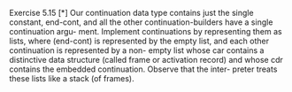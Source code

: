 Exercise 5.15 [*] Our continuation data type contains just the single constant, end-cont, and all the other continuation-builders have a single continuation argu- ment. Implement continuations by representing them as lists, where (end-cont) is represented by the empty list, and each other continuation is represented by a non- empty list whose car contains a distinctive data structure (called frame or activation record) and whose cdr contains the embedded continuation. Observe that the inter- preter treats these lists like a stack (of frames).